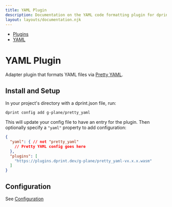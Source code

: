 ```yaml
---
title: YAML Plugin
description: Documentation on the YAML code formatting plugin for dprint.
layout: layouts/documentation.njk
---
```


<nav class="breadcrumb" aria-label="breadcrumbs">
  <ul>
    <li><a href="/plugins">Plugins</a></li>
    <li><a href="/plugins/yaml">YAML</a></li>
  </ul>
</nav>

# YAML Plugin

Adapter plugin that formats YAML files via [Pretty YAML](https://github.com/g-plane/pretty_yaml).

## Install and Setup

In your project's directory with a dprint.json file, run:

```shellsession
dprint config add g-plane/pretty_yaml
```

This will update your config file to have an entry for the plugin. Then optionally specify a `"yaml"` property to add configuration:

```json
{
  "yaml": { // not "pretty_yaml"
    // Pretty YAML config goes here
  },
  "plugins": [
    "https://plugins.dprint.dev/g-plane/pretty_yaml-vx.x.x.wasm"
  ]
}
```

## Configuration

See [Configuration](/plugins/yaml/config)
